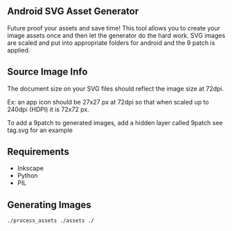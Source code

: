 Android SVG Asset Generator
----
Future proof your assets and save time! This tool allows you to create your image assets once and then let the generator do the hard work.
SVG images are scaled and put into appropriate folders for android and the 9 patch is applied.

Source Image Info
----
The document size on your SVG files should reflect the image size at 72dpi.

Ex: an app icon should be 27x27 px at 72dpi so that when scaled up to 240dpi (HDPI) it is 72x72 px.

To add a 9patch to generated images, add a hidden layer called 9patch see tag.svg for an example

Requirements
----
* Inkscape
* Python
* PIL

Generating Images
----
	
	./process_assets ./assets ./
